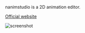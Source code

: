nanimstudio is a 2D animation editor.

[Official website](http://devnewton.bci.im/softwares/nanimstudio)

![screenshot](http://img.linuxfr.org/img/687474703a2f2f746f662e63616e61726470632e636f6d2f766965772f35346331613330342d363264332d343437642d626634662d6364336464363432616239632e6a7067/54c1a304-62d3-447d-bf4f-cd3dd642ab9c.jpg)
